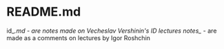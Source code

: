 # README.md
id_*.md - are notes made on Vecheslav Vershinin's ID lectures
notes_* - are made as a comments on lectures by Igor Roshchin
